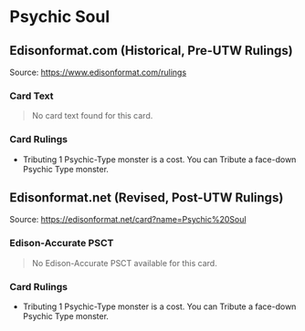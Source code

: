 # Psychic Soul

## Edisonformat.com (Historical, Pre-UTW Rulings)

Source: https://www.edisonformat.com/rulings

### Card Text

> No card text found for this card.

### Card Rulings

*   Tributing 1 Psychic-Type monster is a cost. You can Tribute a face-down Psychic Type monster.

## Edisonformat.net (Revised, Post-UTW Rulings)

Source: https://edisonformat.net/card?name=Psychic%20Soul

### Edison-Accurate PSCT

> No Edison-Accurate PSCT available for this card.

### Card Rulings

*   Tributing 1 Psychic-Type monster is a cost. You can Tribute a face-down Psychic Type monster.
            
